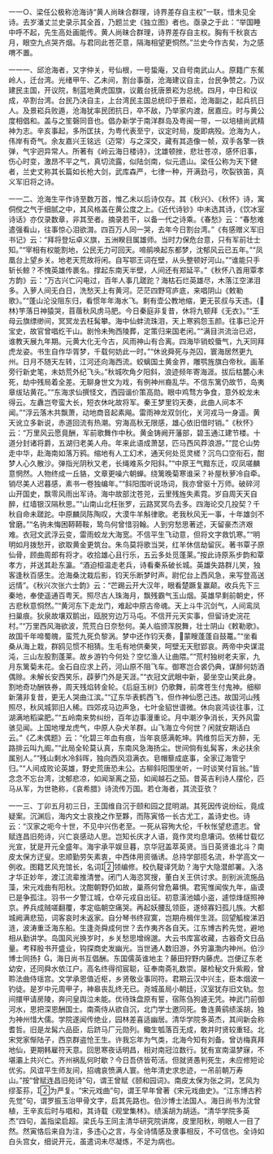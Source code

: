 <!-- { "loadSidebar": true } -->
一一○、梁任公极称沧海诗“黄人尚昧合群理，诗界差存自主权”一联，惜未见全诗。去岁潘丈兰史录示其全首，乃题兰史《独立图》者也。亟录之于此：“举国睡中呼不起，先生高处画能传。黄人尚昧合群理，诗界差存自主权。胸有千秋哀古月，眼空九点哭齐烟。与君同此苍茫意，隔海相望更恫然。”兰史今作古矣，为之感喟不置。

一一一、邱沧海者，又字仲关，号仙根，一号蛰庵，又自号南武山人。原籍广东蕉岭人，迁台湾。光绪甲午、乙未间，割台事亟，沧海建议自主，台民争赞之。乃议建民主国，开议院，制蓝地黄虎国旗，议戴台抚唐景崧为总统。四月，中日和议成，卒割台湾。台民乃决自主，上台湾民主国总统印于景崧，沧海副之，起兵抗日人。及景崧兵败遁，沧海犹率民团抗日，卒不敌，乃举家内渡，居嘉应。时与黄公度相倡和。盖与之笙磬同音也。倡办新学于南洋群岛及粤闽一带，一以培植尚武精神为志。辛亥事起，多所匡扶，为粤代表至宁，议定时局，旋即病殁。沧海为人，伟岸有奇气。余友嘉兴王铭远（迈常）与之深交，藏有其造像一帧，双手各擎一铁弹，气宇迥异常人。所著有《岭云海日楼诗》，沈雄顿挫，悲壮苍凉，感怀旧事，伤心时变，激昂不平之气，真切流露，似陆剑南，似元遗山。梁任公称为天下健者，兰史丈称其长篇如长枪大剑，武库森严，七律一种，开满劲弓，吹裂铁笛，真义军旧将之诗。

一一二、沧海生平作诗至数万首，惟乙未以后诗仅存。其《秋兴》、《秋怀》诗，寓侗傥之气于细腻之中，其风格盖在黄公度之上。《近代诗钞》中未选其诗，《饮冰室诗话》亦仅录数章，非其至者。摘录若干，以备一代之诗乘。《春愁》云：“春愁难遣强看山，往事惊心泪欲潸。四百万人同一哭，去年今日割台湾。”《有感赠义军旧书记》云：“拜将登坛卓义旗，五洲睽目属雄师。当时力保危台意，只有军前壮士知。”“宰相有权能割地，公民无力可回天。啼鹃唤起东都梦，沈郁风云已五年。”“凤凰台上望乡关。地老天荒故将闲。自写鄂王词在壁，从头整顿好河山。”“谁能只手斩长鲸？不愧英雄传裹名。撑起东南天半壁，人间还有郑延平。”《秋怀八首用覃孝方韵》云：“万古兴亡闪电过，百年人事几蹉跎？海枯石烂英雄尽，木落江空涕泪多。入萝人间无白日，洗愁天上有黄河。茫茫四野穹庐底，来唱阴山《敕勒歌》。”“蓬山沦没阻东归，看惯年年海水飞。剩有壶公教地缩，更无苌叔与天违。{林}竽落日神猿哭，苜蓿秋风虏马肥。今日秦庭非复昔，休将九顿拜《无衣》。”“王母云旗缥缈间，冥冥龙去枉髯攀。海中仙蚌流珠泪，天上寒鸦怨玉颜。往事已沦开宝史，故官曾唱纥干山。剧怜未殉西陵葬，定策归来国老闲。”“满目洪流治已迟，谁教天展九年期。元黄大化无今古，风雨神山有合离。四海毕销蛟蜃气，九天同拜虎龙姿。书生自作华胥梦，千载何妨此一时。”“休讹舜死与尧囚，寰海居然更九州。日月不随天左转，江河还向海西流。蛟螭国土黄金界，雕鹗旌旗白帝秋。画革旁行新史笔，未妨荒外纪飞头。”秋城吹角夕阳斜，浪迹频年寄海涯。拔后枯麓心未死，劫中残局着全差。无聊身世文为戏，有例神州裔乱华。不信东篱仍故节，岛夷章绂玷黄花。”“东海求仙撰怪文，西园谐价策高勋。眼中鸡骛方争食，意外蛟龙未得云。左纛岂夸蛮大长，短衣休叱故将军。秦王梦里钧天奏，此曲人间本不闻。”“浮云落木共飘萧，动地商音起素飚。雷雨神龙双剑化，关河戎马一身遥。黄天讹立多新说，赤道回流有热潮。穷海高秋无限感，雄心依旧借时销。”《秋怀》云：“万里风云愿竟酬，军前歌舞作中秋。黄金铸阙开藩部，碧玉通江建节楼。十道分封诸将爵，五湖归老美人舟。年来此语成萧瑟，匹马西风莽浪游。”“昆仑山势走中华，赴海南如落万鸦。缩地有人工幻术，通天何处觅灵槎？沉鸟口空衔石，酣梦人心久散沙。弹指光阴秋又老，长绳难系夕阳斜。”“中原王气黯东迁，叹凤嗟麟意惘然。人物终成一丘貉，文章更噪六朝蝉。绕篱晚菊寒谁采？补屋秋萝冷自牵。销尽美人迟暮感，素书一卷独编年。”“斜阳围听说场词，我亦曾驱十万师。破碎河山开国史，飘零风雨出军诗。海中故部沈苍兕，云里残旌失素霓。岁自周天天自醉，红墙银汉隔秋思。”“山南山北枉张罗，云路冥冥鸟去多。四海论交几投契？千秋自命未蹉跎。中原麟凤陈陶叹，大漠牛羊斛律歌。老我秋风无一事，十年雄剑不曾磨。”“名驹未悔困鞯鞯鞍，鸷鸟何曾惜羽翰。人到穷愁思著述，天留豪杰济艰难。衣冠文武浮云变，雷雨蛟龙大海宽。不信平生飞动意，但将文字救饥寒。”“明明如月拨愁开，欲取黄金更筑台。朱鸟莫将歌当哭，红羊休信劫留灰。著书覃子原仙骨，顾曲周郎有将才。收拾雄心且行乐，五云多处觅蓬莱。”按此诗原系步韵和覃孝方，并送其赴东瀛。“酒迫桓温走老兵，诗看秦系破长城。英雄失路群儿笑，独客逢秋百感生。沧海桑沈栽后影，钧天乐断梦时声。尉佗台上西风急，来写登高送远情”。《秋兴次张六士韵》云：“芒踢云开大汉年，眼看楚蹶复赢颠。收兵先下三秦地，奉使遥通百粤天。照尽古人珠海月，飘残霸气玉山烟。英雄早剩前朝史，怀古悲秋意恫然。”“黄河东下走龙门，难起中原古帝魂。天上斗牛沉剑气，人间鸾凤扫巢痕。狄泉故壤双鹅出，瓯脱穷边万马屯。不信开元天实事，但留诗史浣花村。”“万里西风海欲波，荒荒白日奈愁何。美人临颁浑脱舞，壮士阴山《敕勒歌》。故国千年啼蜀魄，蛮荒九死负黎涡。梦中还作钧天奏，蒙瞍蓬蓬自鼓鼍。”“坐看桑从海上栽，群鸥见惯不相猜。生毛有地供秦笑，呵壁无天慰郢哀。两帝中央谋混沌，三山左股割蓬莱。故乡游钓今何处？空忆渔人让曲隈。”“荒村独树老夫家，九月东篱菊未花。金石自应求上药，河山原不阻飞车。御寒岂合裘仍典，谋醉何妨酒偶赊。未解长安西笑乐，薜萝门外是天涯。”“衣冠文武眼中新，晏坐空山笑此身。割地奇功酬铁券，周天残焰转金轮。《后庭玉树》仍歌舞，前席苍生付鬼神。细柳新蒲非复昔，更无人哭曲江滨。”“辽东华表鹤西飞，但作神仙愿己违。故国河山残照尽，秋风城郭旧人稀。四郊戎马边声急，七叶金貂世谱微。休向哀鸿谈往事，江湖满地稻粱肥。”“五岭南来势纠纷，百年边事漫重论。月中潮汐争消长，天外风雷骇见闻。上国地埋龙虎气，中原人杂犬羊群。山飞海立今何世？闲就安期话白云。”《乙未偶题》云：“化碧三年血有痕，当年哀感满乾坤。鹑维剪后天方醉，无路排云叫九阍。”“此局全轮莫认真，东南风急海扬尘。世间倘有虬髯客，未必扶余属别人。”“残山剩水冷斜晖，独向西风泪满衣。皂帽藜成底事，全家辽海管宁归。”“人间成败论英雄，野史荒唐恐未公。古柳斜阳围坐听，一时谈笑付盲翁。”皆念念不忘台湾，沈郁悲凉，如闻渐离之笳，如闻越石之笳。昔英吉利诗人摆伦，匹马从军，为世艳称，《哀希腊》诗流传万国。若仓海者，其流亚欤？

一一三、丁卯五月初三日，王国维自沉于颐和园之昆明湖。其死因传说纷纭，竟成疑案。沉渊后，海内文士哀挽之作至夥，而陈寅恪一长古尤工，盖诗史也。诗云：“汉家之呃今十世，不见中兴伤老至。一死从容殉大伦，千秋怅望悲遗志。曾赋连昌旧苑诗，兴亡哀感动人思。岂知长庆才人语，竟作灵均息壤词。依稀廿载忆光宣，犹是开元全盛年。海宇承平娱旦暮，京华冠盖萃英贤。当日英贤谁北斗？南皮太保方迂叟。忠顺勤劳矢素衷，中西体用资循诱。总持学部揽名流，朴学高文一例收。图籍艺风充馆长，名词领编修。校仇鞮译凭助？海宁大隐潜郎署。入洛才华正妙年，渡江流辈推清誉。闭门人海恣冥搜，董白关王供讨求。剖别派流施品藻，宋元戏曲有阳秋。沈酣朝野仍如故，巢燕何曾危幕惧。君宪惟闻俟九年，庙谟已是争孤注。羽书一夕警江城，仓卒元戎自出征。初意潢池嬉小盗，遽惊烽燧照神京。养兵成贼嗟翻覆，孝定临朝空痛哭。再起妖腰乱领臣，遂倾寡妇孤儿族。大都城阙满悲笳，词客哀时未返家。自分琴书终寂寞，岂期舟楫伴生涯。回望觚梭涕泗涟，波涛重泛海东船。生逢尧舜成何世？去作夷齐各自天。江东博古矜先觉，避地相从勤讲学。岛国风光换岁时，乡关愁思增绵邈。大云书库富收藏，古器奇文日品量。考释殷书开盛业，钩探商史发幽光。当世通人数旧游，外穷瀛渤内神州。伯沙博士同扬扌，海日尚书互倡酬。东国儒英谁地主？藤田狩野内藤虎。岂便辽东老幼安，还同舜水依江户。高名终得彻宸聪，征奉南斋礼数崇。屡检秘文升紫殿，曾聆法曲侍瑶宫。文学承恩值近枢，乡贤敬业事同符。君期云汉中兴主，臣本烟波一钓徒。是岁中元周甲子，神皋丧乱终无已。尧城虽局小朝廷，汉室犹存旧文轨。忽间擐甲请房陵，奔问皇舆泣未能。优待珠盘原有誓，宿陈刍狗遽无凭。神武门前御河水，思把深恩酬国士。南斋侍从欲自沉，北门学士邀同死。鲁连黄鹞绩溪胡，独为神州惜大儒。学院遂闻传绝业，园林差喜适幽居。清华学院多英杰，其间新会称耆哲。旧是龙髯六品臣，后跻马厂元勋列。鲰生瓠落百无成，敢并时贤较重轻。北宋党家惭陆子，西京群盗怆王生。许我忘年为气类，北海今知有刘备。曾访梅真拜地仙，更期韩雇符天意。回思寒夜话明昌，相对南冠泣数行。犹有宣南温梦寐，不堪灞上共兴亡。齐州祸乱何时歇？今日吾侪皆苟活。但就贤愚判死生，未应修短论优劣。风谊平生师友间，招魂哀愤满人寰。他年清史求忠迹，一吊前朝万寿山。”按“曾赋连昌旧苑诗”句，谓王曾赋《颐和园词》。南皮太保为张之洞，艺风为缪荃荪，为严复。“宋元戏曲”句，谓王早年曾著《宋元戏曲史》。“江东博古矜先觉”句，谓罗振玉治甲骨文字，启其先路也。伯沙博士法国人。海日尚书为沈曾植，王辛亥后时与唱和，其诗载《观堂集林》。绩溪胡为胡适。“清华学院多英杰”四句，盖指梁启超。梁氏与王同主清华研究院讲席，皮里阳秋，明眼人一目了然。然寅恪后来自为注，多违心之言，与全诗情感及隶事相反，不可信也。全诗如白头宫女，细说开元，虽遣词未尽凝炼，不足为病也。

